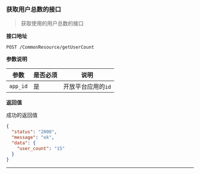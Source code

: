 ### 获取用户总数的接口

> 获取使用的用户总数的接口

**接口地址**

`POST /CommonResource/getUserCount`

**参数说明**

| 参数     | 是否必须 | 说明               |
| -------- | -------- | ------------------ |
| `app_id` | 是       | 开放平台应用的`id` |

**返回值**

成功的返回值

```json
{
  "status": "2000",
  "message": "ok",
  "data": {
    "user_count": "15"
  }
}
```

---
